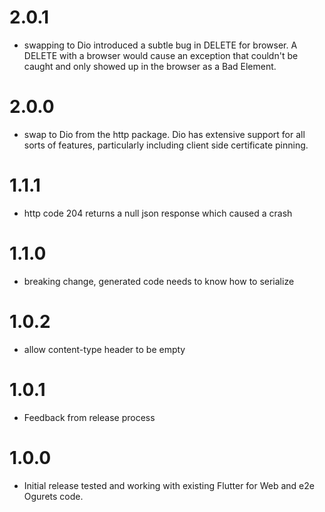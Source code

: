 2.0.1
======
* swapping to Dio introduced a subtle bug in DELETE for browser. A DELETE with a browser
would cause an exception that couldn't be caught and only showed up in the browser as a
Bad Element.

2.0.0
======
* swap to Dio from the http package. Dio has extensive support for all sorts of features,
particularly including client side certificate pinning.

1.1.1
=======
* http code 204 returns a null json response which caused a crash

1.1.0
=======
* breaking change, generated code needs to know how to serialize

1.0.2
=======
* allow content-type header to be empty

1.0.1
=======
* Feedback from release process

1.0.0
=======
* Initial release tested and working with existing Flutter for Web and e2e Ogurets code.
